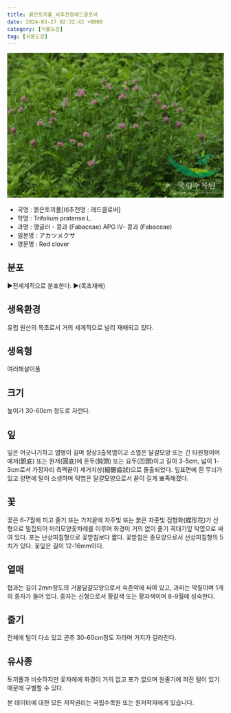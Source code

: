 ```yaml
---
title: 붉은토끼풀_비추천명레드클로버
date: 2024-03-27 02:32:42 +0800
category: [식물도감]
tag: [식물도감]
---
```




![붉은토끼풀[비추천명 : 레드클로버]](/assets/img/fileUpload/plants/basic/Leguminosae/Trifolium/1964/1_th2.JPG)
- 국명 : 붉은토끼풀[비추천명 : 레드클로버]
- 학명 : Trifolium pratense L.
- 과명 : 앵글러 - 콩과 (Fabaceae) APG Ⅳ- 콩과 (Fabaceae)
- 일본명 : アカツメクサ
- 영문명 : Red clover


## 분포
▶전세계적으로 분포한다.
▶(목초재배)
## 생육환경
유럽 원산의 목초로서 거의 세계적으로 널리 재배되고 있다.
## 생육형
여러해살이풀 
## 크기
높이가 30-60cm 정도로 자란다.
## 잎
잎은 어긋나기하고 엽병이 길며 장상3출복엽이고 소엽은 달걀모양 또는 긴 타원형이며 예저(銳底) 또는 원저(圓底)에 둔두(鈍頭) 또는 요두(凹頭)이고 길이 3-5cm, 넓이 1-3cm로서 가장자리 측맥끝이 세거치상(細鋸齒狀)으로 돌출되었다. 잎표면에 흰 무늬가 있고 양면에 털이 소생하며 탁엽은 달걀모양으로서 끝이 길게 뾰족해졌다.
## 꽃
꽃은 6-7월에 피고 줄기 또는 가지끝에 자주빛 또는 붉은 자줏빛 접형화(蝶形花)가 산형으로 밀집되어 머리모양꽃차례를 이루며 화경이 거의 없이 줄기 꼭대기잎 탁엽으로 싸여 있다. 포는 난상피침형으로 꽃받침보다 짧다. 꽃받침은 종모양으로서 선상피침형의 5치가 있다. 꽃잎은 길이 12-16mm이다.
## 열매
협과는 길이 2mm정도의 거꿀달걀모양으로서 숙존악에 싸여 있고, 과피는 막질이며 1개의 종자가 들어 있다. 종자는 신형으로서 황갈색 또는 황자색이며 8-9월에 성숙한다.
## 줄기
전체에 털이 다소 있고 곧추 30-60cm정도 자라며 가지가 갈라진다.
## 유사종
토끼풀과 비슷하지만 꽃차례에 화경이 거의 없고 포가 없으며 원줄기에 퍼진 털이 있기 때문에 구별할 수 있다.






본 데이터에 대한 모든 저작권리는 국립수목원 또는 원저작자에게 있습니다.
